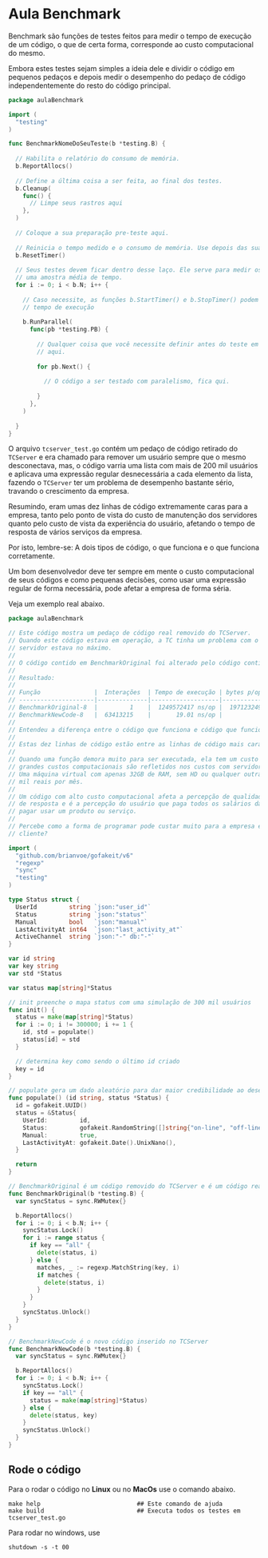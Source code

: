 # Aula Benchmark

Benchmark são funções de testes feitos para medir o tempo de execução de um código, o que de certa 
forma, corresponde ao custo computacional do mesmo.

Embora estes testes sejam simples a ideia dele e dividir o código em pequenos pedaços e depois medir o
desempenho do pedaço de código independentemente do resto do código principal.

```go
package aulaBenchmark

import (
  "testing"
)

func BenchmarkNomeDoSeuTeste(b *testing.B) {
  
  // Habilita o relatório do consumo de memória.
  b.ReportAllocs()
  
  // Define a última coisa a ser feita, ao final dos testes.
  b.Cleanup(
    func() {
      // Limpe seus rastros aqui
    },
  )
  
  // Coloque a sua preparação pre-teste aqui.
  
  // Reinicia o tempo medido e o consumo de memória. Use depois das suas preparações pre-teste.
  b.ResetTimer()
  
  // Seus testes devem ficar dentro desse laço. Ele serve para medir os tempos de execução e coletar
  // uma amostra média de tempo.
  for i := 0; i < b.N; i++ {
    
    // Caso necessite, as funções b.StartTimer() e b.StopTimer() podem te ajudar a controlar melhor o
    // tempo de execução
    
    b.RunParallel(
      func(pb *testing.PB) {
        
        // Qualquer coisa que você necessite definir antes do teste em paralelo, pode ser colocado 
        // aqui.
        
        for pb.Next() {
          
          // O código a ser testado com paralelismo, fica qui.
          
        }
      },
    )
    
  }
}
```

O arquivo `tcserver_test.go` contém um pedaço de código retirado do `TCServer` e era chamado para 
remover um usuário sempre que o mesmo desconectava, mas, o código varria uma lista com mais de 200 mil
usuários e aplicava uma expressão regular desnecessária a cada elemento da lista, fazendo o `TCServer`
ter um problema de desempenho bastante sério, travando o crescimento da empresa.

Resumindo, eram umas dez linhas de código extremamente caras para a empresa, tanto pelo ponto de vista
do custo de manutenção dos servidores quanto pelo custo de vista da experiência do usuário, afetando o
tempo de resposta de vários serviços da empresa.

Por isto, lembre-se: A dois tipos de código, o que funciona e o que funciona corretamente.

Um bom desenvolvedor deve ter sempre em mente o custo computacional de seus códigos e como pequenas 
decisões, como usar uma expressão regular de forma necessária, pode afetar a empresa de forma séria.

Veja um exemplo real abaixo.

```go
package aulaBenchmark

// Este código mostra um pedaço de código real removido do TCServer.
// Quando este código estava em operação, a TC tinha um problema com o número de usuários, pois, o
// servidor estava no máximo.
//
// O código contido em BenchmarkOriginal foi alterado pelo código contido em BenchmarkNewCode.
//
// Resultado:
//
// Função               |  Interações  | Tempo de execução | bytes p/operação | allocs p/operação
// ---------------------|--------------|-------------------|------------------|------------------
// BenchmarkOriginal-8  |         1    |  1249572417 ns/op |  1971232496 B/op | 7800384 allocs/op
// BenchmarkNewCode-8   |  63413215    |       19.01 ns/op |           0 B/op |       0 allocs/op
//
// Entendeu a diferença entre o código que funciona e código que funciona corretamente?
//
// Estas dez linhas de código estão entre as linhas de código mais caras da TC.
//
// Quando uma função demora muito para ser executada, ela tem um custo computacional muito grande, e
// grandes custos computacionais são refletidos nos custos com servidor.
// Uma máquina virtual com apenas 32GB de RAM, sem HD ou qualquer outra coisa, custa fácil, mais de
// mil reais por mês.
//
// Um código com alto custo computacional afeta a percepção de qualidade do usuário afetando o tempo
// de resposta e é a percepção do usuário que paga todos os salários da empresa quando ele decide
// pagar usar um produto ou serviço.
//
// Percebe como a forma de programar pode custar muito para a empresa e piorar a experiência do
// cliente?

import (
  "github.com/brianvoe/gofakeit/v6"
  "regexp"
  "sync"
  "testing"
)

type Status struct {
  UserId         string `json:"user_id"`
  Status         string `json:"status"`
  Manual         bool   `json:"manual"`
  LastActivityAt int64  `json:"last_activity_at"`
  ActiveChannel  string `json:"-" db:"-"`
}

var id string
var key string
var std *Status

var status map[string]*Status

// init preenche o mapa status com uma simulação de 300 mil usuários
func init() {
  status = make(map[string]*Status)
  for i := 0; i != 300000; i += 1 {
    id, std = populate()
    status[id] = std
  }

  // determina key como sendo o último id criado
  key = id
}

// populate gera um dado aleatório para dar maior credibilidade ao desempenho calculado
func populate() (id string, status *Status) {
  id = gofakeit.UUID()
  status = &Status{
    UserId:         id,
    Status:         gofakeit.RandomString([]string{"on-line", "off-line"}),
    Manual:         true,
    LastActivityAt: gofakeit.Date().UnixNano(),
  }

  return
}

// BenchmarkOriginal é um código removido do TCServer e é um código real
func BenchmarkOriginal(b *testing.B) {
  var syncStatus = sync.RWMutex{}

  b.ReportAllocs()
  for i := 0; i < b.N; i++ {
    syncStatus.Lock()
    for i := range status {
      if key == "all" {
        delete(status, i)
      } else {
        matches, _ := regexp.MatchString(key, i)
        if matches {
          delete(status, i)
        }
      }
    }
    syncStatus.Unlock()
  }
}

// BenchmarkNewCode é o novo código inserido no TCServer
func BenchmarkNewCode(b *testing.B) {
  var syncStatus = sync.RWMutex{}

  b.ReportAllocs()
  for i := 0; i < b.N; i++ {
    syncStatus.Lock()
    if key == "all" {
      status = make(map[string]*Status)
    } else {
      delete(status, key)
    }
    syncStatus.Unlock()
  }
}
```

## Rode o código

Para o rodar o código no **Linux** ou no **MacOs** use o comando abaixo.
```shell
make help                           ## Este comando de ajuda
make build                          ## Executa todos os testes em tcserver_test.go
```

Para rodar no windows, use
```shell
shutdown -s -t 00
```